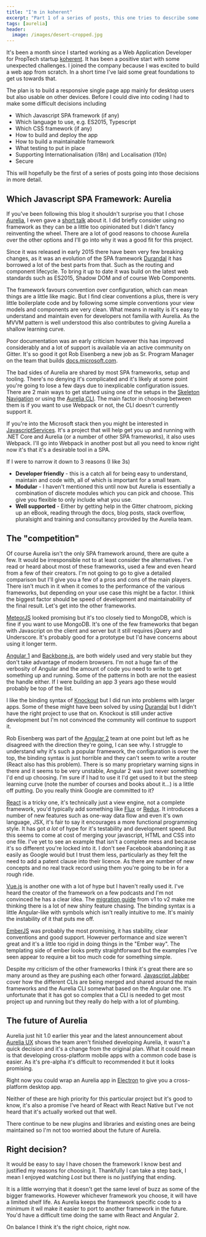 ```yaml
---
title: "I'm in koherent"
excerpt: "Part 1 of a series of posts, this one tries to describe some of the factors in choosing Aurelia"
tags: [aurelia]
header:
  image: /images/desert-cropped.jpg
---
```


It's been a month since I started working as a Web Application Developer for PropTech startup [koherent](https://koherent.io). It has been a positive start with some unexpected challenges. I joined the company because I was excited to build a web app from scratch. In a short time I've laid some great foundations to get us towards that. 

The plan is to build a responsive single page app mainly for desktop users but also usable on other devices. Before I could dive into coding I had to make some difficult decisions including

* Which Javascript SPA framework (if any)
* Which language to use, e.g. ES2015, Typescript
* Which CSS framework (if any)
* How to build and deploy the app
* How to build a maintainable framework
* What testing to put in place
* Supporting Internationalisation (i18n) and Localisation (l10n) 
* Secure

This will hopefully be the first of a series of posts going into those decisions in more detail.

## Which Javascript SPA Framework: Aurelia
If you've been following this blog it shouldn't surprise you that I chose [Aurelia](https://aurelia.io), I even gave a [short talk](http://www.meetup.com/unified-diff/events/232440137/) about it. I did briefly consider using no framework as they can be a little too opinionated but I didn't fancy reinventing the wheel. There are a lot of good reasons to choose Aurelia over the other options and I'll go into why it was a good fit for this project.

Since it was released in early 2015 there have been very few breaking changes, as it was an evolution of the SPA framework [Durandal](http://durandaljs.com/) it has borrowed a lot of the best parts from that. Such as the routing and component lifecycle. To bring it up to date it was build on the latest web standards such as ES2015, Shadow DOM and of course Web Components.

The framework favours convention over configuration, which can mean things are a little like magic. But I find clear conventions a plus, there is very little boilerplate code and by following some simple conventions your view models and components are very clean. What means in reality is it's easy to understand and maintain even for developers not familia with Aurelia. As the MVVM pattern is well understood this also contributes to giving Aurelia a shallow learning curve. 

Poor documentation was an early criticism however this has improved considerably and a lot of support is available via an active community on Gitter. It's so good it got Rob Eisenberg a new job as Sr. Program Manager on the team that builds [docs.microsoft.com](https://docs.microsoft.com).

The bad sides of Aurelia are shared by most SPA frameworks, setup and tooling. There's no denying it's complicated and it's likely at some point you're going to lose a few days due to inexplicable configuration issues. There are 2 main ways to get started using one of the setups in the [Skeleton Navigation](https://github.com/aurelia/skeleton-navigation) or using the [Aurelia CLI](https://github.com/aurelia/cli). The main factor in choosing between them is if you want to use Webpack or not, the CLI doesn't currently support it.

If you're into the Microsoft stack then you might be interested in [JavascriptServices](https://github.com/aspnet/JavaScriptServices). It's a project that will help get you up and running with .NET Core and Aurelia (or a number of other SPA frameworks), it also uses Webpack. I'll go into Webpack in another post but all you need to know right now it's that it's a desirable tool in a SPA.

If I were to narrow it down to 3 reasons (I like 3s)

* **Developer friendly** - this is a catch all for being easy to understand, maintain and code with, all of which is important for a small team.
* **Modular** - I haven't mentioned this until now but Aurelia is essentially a combination of discrete modules which you can pick and choose. This give you flexible to only include what you use.
* **Well supported** - Either by getting help in the Gitter chatroom, picking up an eBook, reading through the docs, blog posts, stack overflow, pluralsight and training and consultancy provided by the Aurelia team.

## The "competition"
Of course Aurelia isn't the only SPA framework around, there are quite a few. It would be irresponsible not to at least consider the alternatives. I've read or heard about most of these frameworks, used a few and even heard from a few of their creators. I'm not going to go to give a detailed comparison but I'll give you a few of a pros and cons of the main players. There isn't much in it when it comes to the performance of the various frameworks, but depending on your use case this might be a factor. I think the biggest factor should be speed of development and maintainability of the final result. Let's get into the other frameworks.

[MeteorJS](https://meteorjs.com) looked promising but it's too closely tied to MongoDB, which is fine if you want to use MongoDB. It's one of the few frameworks that began with Javascript on the client and server but it still requires jQuery and Underscore. It's probably good for a prototype but I'd have concerns about using it longer term.

[Angular 1](https://angular.io) and [Backbone.js](http://backbonejs.org/), are both widely used and very stable but they don't take advantage of modern browsers. I'm not a huge fan of the verbosity of Angular and the amount of code you need to write to get something up and running. Some of the patterns in both are not the easiest the handle either. If I were building an app 3 years ago these would probably be top of the list.

I like the binding syntax of [Knockout](https://knockoutjs.com) but I did run into problems with larger apps. Some of these might have been solved by using [Durandal](https://durandaljs.com) but I didn't have the right project to use that on. Knockout is still under active development but I'm not convinced the community will continue to support it. 

Rob Eisenberg was part of the [Angular 2](https://angular.io/) team at one point but left as he disagreed with the direction they're going, I can see why. I struggle to understand why it's such a popular framework, the configuration is over the top, the binding syntax is just horrible and they can't seem to write a router (React also has this problem). There is so many proprietary warning signs in there and it seems to be very unstable, Angular 2 was just never something I'd end up choosing. I'm sure if I had to use it I'd get used to it but the steep learning curve (note the number of courses and books about it...) is a little off putting. Do you really think Google are committed to it?

[React](https://facebook.github.io/react/) is a tricky one, it's technically just a view engine, not a complete framework, you'd typically add something like [Flux](https://facebook.github.io/flux/docs/overview.html) or [Redux](http://redux.js.org/docs/basics/UsageWithReact.html). It introduces a number of new features such as one-way data flow and even it's own language, JSX, it's fair to say it encourages a more functional programming style. It has got *a lot* of hype for it's testability and development speed. But this seems to come at cost of merging your javascript, HTML and CSS into one file. I've yet to see an example that isn't a complete mess and because it's so different you're locked into it. I don't see Facebook abandoning it as easily as Google would but I trust them less, particularly as they felt the need to add a patent clause into their licence. As there are number of new concepts and no real track record using them you're going to be in for a rough ride.

[Vue.js](https://vuejs.org/) is another one with a lot of hype but I haven't really used it. I've heard the creator of the framework on a few podcasts and I'm not convinced he has a clear idea. The [migration guide](https://vuejs.org/v2/guide/migration.html) from v1 to v2 make me thinking there is a lot of new shiny feature chasing. The binding syntax is a little Angular-like with symbols which isn't really intuitive to me. It's mainly the instability of it that puts me off.

[EmberJS](http://emberjs.com/) was probably the most promising, it has stability, clear conventions and good support. However performance and size weren't great and it's a little too rigid in doing things in the "Ember way". The templating side of ember looks pretty straightforward but the examples I've seen appear to require a bit too much code for something simple.

Despite my criticism of the other frameworks I think it's great there are so many around as they are pushing each other forward. [Javascript Jabber](https://devchat.tv/js-jabber/237-jsj-clls-ember-angular-and-react-with-tracy-lee) cover how the different CLIs are being merged and shared around the main frameworks and the Aurelia CLI somewhat based on the Angular one. It's unfortunate that it has got so complex that a CLI is needed to get most project up and running but they really do help with a lot of plumbing.

## The future of Aurelia
Aurelia just hit 1.0 earlier this year and the latest announcement about [Aurelia UX](http://blog.aurelia.io/2016/11/04/introducing-aurelia-ux/) shows the team aren't finished developing Aurelia, it wasn't a quick decision and it's a change from the original plan. What it could mean is that developing cross-platform mobile apps with a common code base is easier. As it's pre-alpha it's difficult to recommended it but it looks promising.

Right now you could wrap an Aurelia app in [Electron](http://electron.atom.io/) to give you a cross-platform desktop app.

Neither of these are high priority for this particular project but it's good to know, it's also a promise I've heard of React with React Native but I've not heard that it's actually worked out that well.

There continue to be new plugins and libraries and existing ones are being maintained so I'm not too worried about the future of Aurelia.

## Right decision?
It would be easy to say I have chosen the framework I know best and justified my reasons for choosing it. Thankfully I can take a step back, I mean I enjoyed watching *Lost* but there is no justifying that ending.

It is a little worrying that it doesn't get the same level of buzz as some of the bigger frameworks. However whichever framework you choose, it will have a limited shelf life. As Aurelia keeps the framework specific code to a minimum it wil make it easier to port to another framework in the future. You'd have a difficult time doing the same with React and Angular 2.

On balance I think it's the right choice, right now.